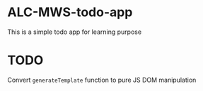 # ALC-MWS-todo-app
This is a simple todo app for learning purpose

# TODO
Convert `generateTemplate` function to pure JS DOM manipulation
